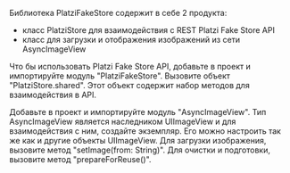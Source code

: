 Библиотека PlatziFakeStore содержит в себе 2 продукта:
 - класс PlatziStore для взаимодействия с REST Platzi Fake Store API
 - класс для загрузки и отображения изображений из сети AsyncImageView
 
Что бы использовать Platzi Fake Store API, добавьте в проект и импортируйте модуль "PlatziFakeStore". Вызовите объект "PlatziStore.shared". Этот объект содержит набор методов для взаимодействия в API.

Добавьте в проект и импортируйте модуль "AsyncImageView". Тип AsyncImageView является наследником UIImageView и для взаимодействия с ним, создайте экземпляр. Его можно настроить так же как и другие объекты UIImageView. Для загрузки изображения, вызовите метод "setImage(from: String)". 
    Для очистки и подготовки, вызовите метод "prepareForReuse()".  
